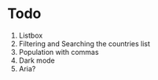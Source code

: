# Todo

1. Listbox
1. Filtering and Searching the countries list
1. Population with commas
1. Dark mode
1. Aria?